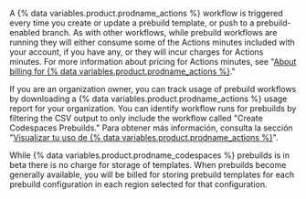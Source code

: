 A {% data variables.product.prodname_actions %} workflow is triggered every time you create or update a prebuild template, or push to a prebuild-enabled branch. As with other workflows, while prebuild workflows are running they will either consume some of the Actions minutes included with your account, if you have any, or they will incur charges for Actions minutes. For more information about pricing for Actions minutes, see "[About billing for {% data variables.product.prodname_actions %}](/billing/managing-billing-for-github-actions/about-billing-for-github-actions)."

If you are an organization owner, you can track usage of prebuild workflows by downloading a {% data variables.product.prodname_actions %} usage report for your organization. You can identify workflow runs for prebuilds by filtering the CSV output to only include the workflow called "Create Codespaces Prebuilds." Para obtener más información, consulta la sección "[Visualizar tu uso de {% data variables.product.prodname_actions %}](/billing/managing-billing-for-github-actions/viewing-your-github-actions-usage#viewing-github-actions-usage-for-your-organization)".

While {% data variables.product.prodname_codespaces %} prebuilds is in beta there is no charge for storage of templates. When prebuilds become generally available, you will be billed for storing prebuild templates for each prebuild configuration in each region selected for that configuration. 
